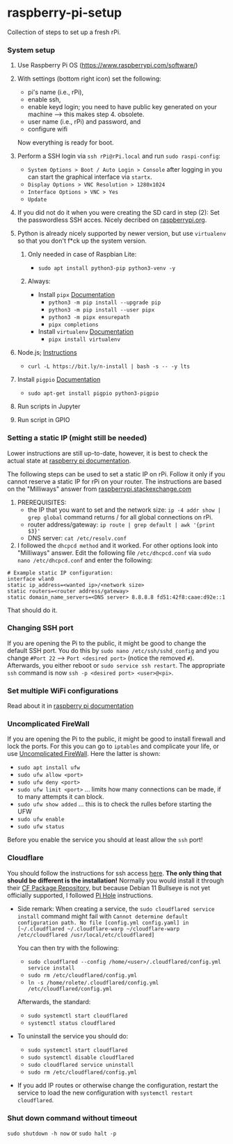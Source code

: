 # raspberry-pi-setup

Collection of steps to set up a fresh rPi.

### System setup

1. Use Raspberry Pi OS (https://www.raspberrypi.com/software/)
2. With settings (bottom right icon) set the following:
   - pi's name (i.e., rPi),
   - enable ssh,
   - enable keyd login; you need to have public key generated on your machine --> this makes step 4. obsolete.
   - user name (i.e., rPi) and password, and
   - configure wifi

   Now everything is ready for boot. 

3. Perform a SSH login via `ssh rPi@rPi.local` and run `sudo raspi-config`:
   - `System Options > Boot / Auto Login > Console` after logging in you can start the graphical interface via `startx`.
   - `Display Options > VNC Resolution > 1280x1024`
   - `Interface Options > VNC > Yes`
   - `Update`
	 
4. If you did not do it when you were creating the SD card in step (2): Set the passwordless SSH acces. Nicely decribed on [raspberrypi.org](https://www.raspberrypi.com/documentation/computers/remote-access.html#passwordless-ssh-access).

5. Python is already nicely supported by newer version, but use `virtualenv` so that you don't f*ck up the system version.

   1. Only needed in case of Raspbian Lite:
      - `sudo apt install python3-pip python3-venv -y`
      
   2. Always:
      - Install `pipx` [Documentation](https://pypa.github.io/pipx/)
        - `python3 -m pip install --upgrade pip`
        - `python3 -m pip install --user pipx`
        - `python3 -m pipx ensurepath`
        - `pipx completions`
      - Install `virtualenv` [Documentation](https://virtualenv.pypa.io/)
        - `pipx install virtualenv`
		
6. Node.js; [Instructions](https://github.com/mklement0/n-install)
   - `curl -L https://bit.ly/n-install | bash -s -- -y lts`

7. Install `pigpio` [Documentation](https://abyz.me.uk/rpi/pigpio/download.html)
   - `sudo apt-get install pigpio python3-pigpio`

8. Run scripts in Jupyter

9. Run script in GPIO

### Setting a static IP (might still be needed)

Lower instructions are still up-to-date, however, it is best to check the actual state at [raspberry pi documentation](https://www.raspberrypi.com/documentation/computers/configuration.html#the-dhcp-daemon).

The following steps can be used to set a static IP on rPi. Follow it only if you cannot reserve a static IP for rPi on your router. The instructions are based on the "Milliways" answer from [raspberrypi.stackexchange.com](https://raspberrypi.stackexchange.com/a/74428/52236)
1. PREREQUISITES:
   - the IP that you want to set and the network size: `ip -4 addr show | grep global` command returns <current ip>/<network size> for all global connections on rPi.
   - router address/gateway: `ip route | grep default | awk '{print $3}'`
   - DNS server: `cat /etc/resolv.conf`
2. I followed the `dhcpcd method` and it worked. For other options look into "Milliways" answer.
Edit the following file `/etc/dhcpcd.conf` via `sudo nano /etc/dhcpcd.conf` and enter the following:
```
# Example static IP configuration:
interface wlan0
static ip_address=<wanted ip>/<network size>
static routers=<router address/gateway>
static domain_name_servers=<DNS server> 8.8.8.8 fd51:42f8:caae:d92e::1
```
That should do it.
	
### Changing SSH port
	
If you are opening the Pi to the public, it might be good to change the default SSH port. You do this by `sudo nano /etc/ssh/sshd_config` and you change `#Port 22` --> `Port <desired port>` (notice the removed `#`). Afterwards, you either reboot or `sudo service ssh restart`. The appropriate `ssh` command is now `ssh -p <desired port> <user>@<pi>`.

### Set multiple WiFi configurations
	
Read about it in [raspberry pi documentation](https://www.raspberrypi.com/documentation/computers/configuration.html#using-the-command-line)
	
### Uncomplicated FireWall
	
If you are opening the Pi to the public, it might be good to install firewall and lock the ports. For this you can go to `iptables` and complicate your life, or use [Uncomplicated FireWall](https://www.raspberrypi.com/documentation/computers/configuration.html#install-a-firewall). Here the latter is shown:
- `sudo apt install ufw`
- `sudo ufw allow <port>`
- `sudo ufw deny <port>`
- `sudo ufw limit <port>` ... limits how many connections can be made, if to many attempts it can block.
- `sudo ufw show added`   ... this is to check the rulles before starting the UFW
- `sudo ufw enable`
- `sudo ufw status`
	
Before you enable the service you should at least allow the `ssh` port!

### Cloudflare

You should follow the instructions for ssh access [here](https://developers.cloudflare.com/cloudflare-one/tutorials/ssh). <b>The only thing that should be different is the installation!</b> Normally you would install it through their [CF Package Repository](https://pkg.cloudflare.com/#debian-title), but because Debian 11 Bullseye is not yet officially supported, I followed [Pi Hole](https://docs.pi-hole.net/guides/dns/cloudflared/#armhf-architecture-32-bit-raspberry-pi) instructions.
	
- Side remark: When creating a service, the `sudo cloudflared service install` command might fail with ```Cannot determine default configuration path. No file [config.yml config.yaml] in [~/.cloudflared ~/.cloudflare-warp ~/cloudflare-warp /etc/cloudflared /usr/local/etc/cloudflared]```
	
  You can then try with the following:
  - `sudo cloudflared --config /home/<user>/.cloudflared/config.yml service install`
  - `sudo rm /etc/cloudflared/config.yml`
  - `ln -s /home/rolete/.cloudflared/config.yml /etc/cloudflared/config.yml`
	
  Afterwards, the standard:
  - `sudo systemctl start cloudflared`
  - `systemctl status cloudflared`

- To uninstall the service you should do:
  - `sudo systemctl start cloudflared`
  - `sudo systemctl disable cloudflared`
  - `sudo cloudflared service uninstall`
  - `sudo rm /etc/cloudflared/config.yml`
	
- If you add IP routes or otherwise change the configuration, restart the service to load the new configuration with `systemctl restart cloudflared`.

### Shut down command without timeout

`sudo shutdown -h now` or `sudo halt -p`
